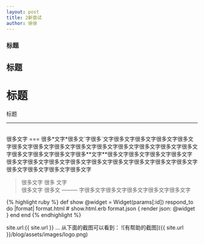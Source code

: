 ```yaml
---
layout: post
title: 2新尝试
author: 徐徐
---
```




### 标题
## 标题
# 标题
标题
***
<br/>
很多文字
===
很多*文字*很多文`字很多`文字很多文字很多文字很多文字很多文字很多文字很多文字很多文字很多文字很多文字很多文字很多文字很多文字很多文字很多文字很多文字很多文字很多**文字**很多文字很多文字很多文字很多文字很多文字很多文字很多文字很多文字很多文字很多文字很多文字很多文字很多文字很多文字很多文字很多文字很多文字

> 很多文字
很多
> 文字  
很多文字
很多文
———
字很多文字很多文字很多文字很多文字很多文字





{% highlight ruby %}
def show
	@widget = Widget(params[:id])
	respond_to do |format|
		format.html # show.html.erb
		format.json { render json: @widget }
	end
end
{% endhighlight %}

site.url:{{ site.url }}
… 从下面的截图可以看到：
![有帮助的截图]({{ site.url }}/blog/assets/images/logo.png)
